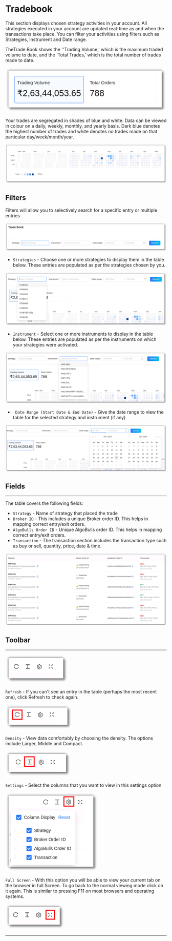 # Tradebook

This section displays chosen strategy activities in your account. All strategies executed in your account are updated real-time as and when the transactions take place. You can filter your activities using filters such as Strategies, Instrument and Date range.

TheTrade Book shows the ''Trading Volume,' which is the maximum traded volume to date, and the 'Total Trades,' which is the total number of trades made to date.

![Tradebook](imgs/tradebook1.png)

Your trades are segregated in shades of blue and white. Data can be viewed in colour on a daily, weekly, monthly, and yearly basis. Dark blue denotes the highest number of trades and white denotes no trades made on that particular day/week/month/year.

![Tradebook](imgs/tradebook2.png)

## Filters
Filters will allow you to selectively search for a specific entry or multiple entries

![Tradebook](imgs/tradebook3.png)

* `Strategies` - Choose one or more strategies to display them in the table below. 
These entries are populated as per the strategies chosen by you.

![Tradebook](imgs/tradebook4.png)

* `Instrument` - Select one or more instruments to display in the table below. These entries are populated as per the instruments on which your strategies were activated. 

![Tradebook](imgs/tradebook5.png)

* ` Date Range (Start Date & End Date)` - Give the date range to view the table for the selected  strategy and instrument (if any)

![Tradebook](imgs/tradebook6.png)

## Fields
---
The table covers the following fields:

* `Strategy` - Name of strategy that placed the trade
* `Broker ID` - This includes a unique Broker order ID. This helps in mapping correct entry/exit orders.
* `AlgoBulls Order ID` - Unique AlgoBulls order ID. This helps in mapping correct entry/exit orders.
* `Transaction` -  The transaction section includes the transaction type such as buy or sell, quantity, price, date & time.


[![TradebookInstruments](imgs/tradebook7.png "Click to Enlarge or Ctrl+Click to open in a new Tab") ](imgs/tradebook7.png)

## Toolbar
---

![Filters](imgs/toolbar1.png)

`Refresh` - If you can't see an entry in the table (perhaps the most recent one), click Refresh to check again.

![Filters](imgs/toolbar3.png)

`Density` - View data comfortably by choosing the density. The options include Larger, Middle and Compact. 

![Filters](imgs/toolbar4.png)

`Settings` - Select the columns that you want to view in this settings option

![Filters](imgs/toolbar5_tradebook.png)

`Full Screen` - With this option you will be able to view your current tab on the browser in full Screen. To go back to the normal viewing mode click on it again. This is similar to pressing F11 on most browsers and operating systems.

![Filters](imgs/toolbar6.png)

---